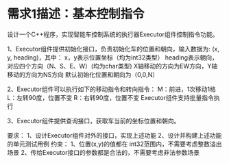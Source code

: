 # 需求1描述：基本控制指令

设计一个C++程序，实现智能车控制系统的执行器Executor组件控制指令功能。

1、Executor组件提供初始化接口，负责初始化车的位置和朝向，输入数据为: (x, y, heading)，其中：
x，y表示位置坐标（均为int32类型）
heading表示朝向，对应四个方向（N、S、E、W）(均为char类型)
X轴移动的方向为EW方向，Y轴移动的方向为NS方向
默认初始化位置和朝向为（0,0,N）

2、Executor组件可以执行如下的移动指令和转向指令：
M：前进，1次移动1格
L：左转90度，位置不变
R：右转90度，位置不变
Executor组件支持批量指令执行

3、Executor组件提供查询接口，获取车当前的坐标位置和朝向。

要求：
1、设计Executor组件对外的接口，实现上述功能
2、设计并构建上述功能的单元测试用例
约束：
1、位置(x,y)的值都在 int32范围内，不需要考虑整数溢出场景
2、传给Executor接口的参数都是合法的，不需要考虑非法参数场景
